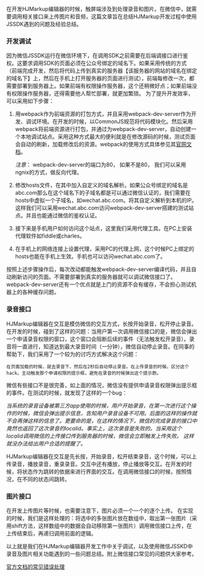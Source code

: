 在开发HJMarkup编辑器的时候，触屏端涉及到处理录音和图片。在微信中，就需要调用相关接口来上传图片和音频，这篇文章旨在总结HJMarkup开发过程中使用JSSDK遇到的问题及经验总结。

### 开发调试
因为微信JSSDK运行在微信环境下，在调用SDK之前需要在后端调接口进行鉴权。这要求调用SDK的页面必须在公众号绑定的域名下。如果采用传统的方式（前端完成开发，然后将代码上传到真实的服务器【该服务器的网站的域名在绑定的域名下】上，然后在手机上打开服务器的页面进行测试），前端每修改一次，都需要部署到服务器上。如果前端有权限操作服务器，这个还稍微好点；如果前端没有权限操作服务器，还得需要他人帮忙部署，就更加繁琐。 为了提升开发效率，可以采用如下步骤：

1. 用webpack作为前端资源的打包方式，并且采用webpack-dev-server作为开发、调试环境。在开发的时候，以CommonJS规范将代码模块化。然后采用webpack将前端资源进行打包，并通过为webpack-dev-server，自动创建一个本地调试站点。采用这种方式最大的便利就是在修改源码的时候，测试页面会自动的刷新，加载修改后的资源。webpack的使用方式具体参见其[官网文档](http://webpack.github.io/)。 

	*注意*： webpack-dev-server的端口为80， 如果不是80， 我们可以采用ngnix的方式，做反向代理。

2. 修改hosts文件，在其中加入自定义的域名解析。如果公众号绑定的域名是abc.com那么在这个域名下的子域名都是可以通过微信认证的，我们需要在hosts中虚拟一个子域名，如wechat.abc.com。将其自定义解析到本机的IP。这样我们可以采用wechat.abc.com访问webpack-dev-server搭建的测试站点。并且也能通过微信的鉴权认证。

3. 接下来是手机用户如何访问这个站点，这里我们采用代理工具。在PC上安装代理软件如fiddle或charles。

4. 在手机上的网络连接上设置代理，采用PC的代理上网，这个时候PC上绑定的hosts也能在手机上生效。手机也可以访问wechat.abc.com了。

按照上述步骤操作后，每次改动都能触发webpack-dev-server编译代码，并且自动刷新访问的页面。不需要部署到真实的服务器就可以调试微信接口了。webpack-dev-server还有一个优点就是上门的资源不会有缓存，不会担心测试机器上的各种缓存问题。

### 录音接口
HJMarkup编辑器在交互是模仿微信的交互方式，长按开始录音，松开停止录音。在开发的时候，碰到了这样的问题：当用户第一次调用微信接口的是，微信会弹出一个申请录音权限的窗口，这个窗口会阻断后续的事件（无法触发松开录音）。录音将一直进行，知道达到最大录音时间（一分钟），微信自动停止录音。在同事的帮助下，我们采用了一个较为的讨巧方式解决这个问题： 

    在页面加载的时候，就去录音下，然后在2秒后自动停止录音。在上传录音的时候，区分这个hack。主动触发那个申请权限的提示框，避免在录音的时候弹出这个提示款。

微信有些接口不是很完善，如上面的情况，微信没有提供申请录音权限弹出提示框的事件。在测试的时候，就发现了这样的一个bug：

_当系统的录音设备被第三方app使用的时候，用户开始录音，在第一次进行这个操作的时候，微信会弹出提示信息，告知用户录音设备不可用。后面的这样的操作就不会再弹这样的信息了。更要命的是，在这样的情况下，微信的完成录音的接口中竟然也返回了这次录音的localid。事实上，这次录音是失败的。当采用这个localid调用微信的上传接口传到服务器的时候，微信会立即触发上传失败。 这样就没办法给出用户合适的提醒了。_

HJMarkup编辑器在交互是先长按，开始录音，松开结束录音，这个时候，可以上传录音，播放录音，重录录音。交互中还有播放，停止播放等交互。在开发的时候，将状态作为跳转的依据来进行界面的交互。在调用微信接口的时候，按照情况，在不同的状态间跳转。

### 图片接口
在开发上传图片等时候，也需要注意下，图片必须一个一个的逐个上传。 在实现的时候，我们是这样处理的：将选中的多张图片放在数组中，取出第一张图片（采用shift方法，这样数组中的数据会自动移除第一张图片）调用微信接口上传，在上传结束后，再递归调用前面的逻辑。


以上就是我们在HJMarkup编辑器开发工作中关于调试，以及使用微信JSSKD中录音及图片相关功能遇到的一些问题总结。附上微信接口常见的问题供大家参考。

[官方文档的常见错误处理](http://mp.weixin.qq.com/wiki/7/aaa137b55fb2e0456bf8dd9148dd613f.html#.E9.99.84.E5.BD.955-.E5.B8.B8.E8.A7.81.E9.94.99.E8.AF.AF.E5.8F.8A.E8.A7.A3.E5.86.B3.E6.96.B9.E6.B3.95)